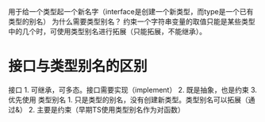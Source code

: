 用于给一个类型起一个新名字（interface是创建一个新类型，而type是一个已有类型的别名）
为什么需要类型别名？
	约束一个字符串变量的取值只能是某些类型中的几个时，可使用类型别名进行拓展（只能拓展，不能继承）。


# 接口与类型别名的区别
接口
	1. 可继承，可多态。接口需要实现（implement）
	2. 既是抽象，也是约束
	3. 优先使用
类型别名
	1. 只是类型的别名，没有创建新类型。类型别名可以拓展（通过&）
	2. 主要是约束（早期TS使用类型别名作为对函数）